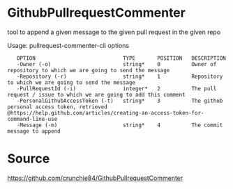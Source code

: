 GithubPullrequestCommenter
==========================

tool to append a given message to the given pull request in the given repo


Usage: pullrequest-commenter-cli options

```
   OPTION                            TYPE       POSITION   DESCRIPTION
   -Owner (-o)                       string*    0          Owner of repository to which we are going to send the message
   -Repository (-r)                  string*    1          Repository to which we are going to send the message
   -PullRequestId (-i)               integer*   2          The pull request / issue to which we are going to add this comment
   -PersonalGithubAccessToken (-t)   string*    3          The github personal access token, retrieved @https://help.github.com/articles/creating-an-access-token-for-command-line-use
   -Message (-m)                     string*    4          The commit message to append
```


# Source

https://github.com/crunchie84/GithubPullrequestCommenter
